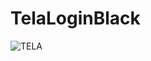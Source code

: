# TelaLoginBlack
![TELA](https://user-images.githubusercontent.com/78267195/162484392-76d82969-630e-4a54-be2b-88cc2dfca090.png)
